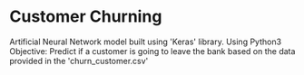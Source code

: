 # Customer Churning
Artificial Neural Network model built using 'Keras' library.
Using Python3
Objective: Predict if a customer is going to leave the bank based on the data provided in the 'churn_customer.csv'
